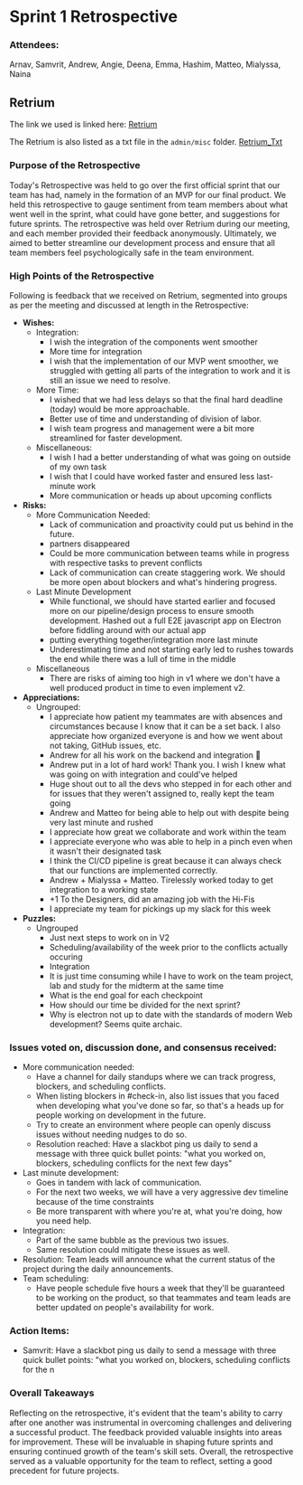 # Sprint 1 Retrospective

### Attendees:

Arnav, Samvrit, Andrew, Angie, Deena, Emma, Hashim, Matteo, Mialyssa, Naina

## Retrium

The link we used is linked here: [Retrium](https://app.retrium.com/team-room/15a25aa7-0e5e-47f3-9d75-dde7474be12b/history/854a1443-0a41-4edd-ac7f-1cd49669eb48)

The Retrium is also listed as a txt file in the `admin/misc` folder. [Retrium_Txt](../misc/Retrospective-Sprint1.txt)

### Purpose of the Retrospective

Today's Retrospective was held to go over the first official sprint that our team has had, namely in the formation of an MVP for our final product. We held this retrospective to gauge sentiment from team members about what went well in the sprint, what could have gone better, and suggestions for future sprints. The retrospective was held over Retrium during our meeting, and each member provided their feedback anonymously. Ultimately, we aimed to better streamline our development process and ensure that all team members feel psychologically safe in the team environment.

### High Points of the Retrospective

Following is feedback that we received on Retrium, segmented into groups as per the meeting and discussed at length in the Retrospective:

- **Wishes:**
  - Integration:
    - I wish the integration of the components went smoother
    - More time for integration
    - I wish that the implementation of our MVP went smoother, we struggled with getting all parts of the integration to work and it is still an issue we need to resolve.
  - More Time:
    - I wished that we had less delays so that the final hard deadline (today) would be more approachable.
    - Better use of time and understanding of division of labor.
    - I wish team progress and management were a bit more streamlined for faster development.
  - Miscellaneous:
    - I wish I had a better understanding of what was going on outside of my own task
    - I wish that I could have worked faster and ensured less last-minute work
    - More communication or heads up about upcoming conflicts
- **Risks:**
  - More Communication Needed:
    - Lack of communication and proactivity could put us behind in the future.
    - partners disappeared
    - Could be more communication between teams while in progress with respective tasks to prevent conflicts
    - Lack of communication can create staggering work. We should be more open about blockers and what's hindering progress.
  - Last Minute Development
    - While functional, we should have started earlier and focused more on our pipeline/design process to ensure smooth development. Hashed out a full E2E javascript app on Electron before fiddling around with our actual app
    - putting everything together/integration more last minute
    - Underestimating time and not starting early led to rushes towards the end while there was a lull of time in the middle
  - Miscellaneous
    - There are risks of aiming too high in v1 where we don't have a well produced product in time to even implement v2.
- **Appreciations:**
  - Ungrouped:
    - I appreciate how patient my teammates are with absences and circumstances because I know that it can be a set back. I also appreciate how organized everyone is and how we went about not taking, GitHub issues, etc.
    - Andrew for all his work on the backend and integration 🙌
    - Andrew put in a lot of hard work! Thank you. I wish I knew what was going on with integration and could've helped
    - Huge shout out to all the devs who stepped in for each other and for issues that they weren't assigned to, really kept the team going
    - Andrew and Matteo for being able to help out with despite being very last minute and rushed
    - I appreciate how great we collaborate and work within the team
    - I appreciate everyone who was able to help in a pinch even when it wasn't their designated task
    - I think the CI/CD pipeline is great because it can always check that our functions are implemented correctly.
    - Andrew + Mialyssa + Matteo. Tirelessly worked today to get integration to a working state
    - +1 To the Designers, did an amazing job with the Hi-Fis
    - I appreciate my team for pickings up my slack for this week
- **Puzzles:**
  - Ungrouped
    - Just next steps to work on in V2
    - Scheduling/availability of the week prior to the conflicts actually occuring
    - Integration
    - It is just time consuming while I have to work on the team project, lab and study for the midterm at the same time
    - What is the end goal for each checkpoint
    - How should our time be divided for the next sprint?
    - Why is electron not up to date with the standards of modern Web development? Seems quite archaic.

### Issues voted on, discussion done, and consensus received:
- More communication needed:
	- Have a channel for daily standups where we can track progress, blockers, and scheduling conflicts.
	- When listing blockers in #check-in, also list issues that you faced when developing what you've done so far, so that's a heads up for people working on development in the future.
	- Try to create an environment where people can openly discuss issues without needing nudges to do so.
	- Resolution reached: Have a slackbot ping us daily to send a message with three quick bullet points: "what you worked on, blockers, scheduling conflicts for the next few days"
- Last minute development:
	- Goes in tandem with lack of communication.
	- For the next two weeks, we will have a very aggressive dev timeline because of the time constraints
	- Be more transparent with where you're at, what you're doing, how you need help.
- Integration: 
	- Part of the same bubble as the previous two issues.
	- Same resolution could mitigate these issues as well.
- Resolution: Team leads will announce what the current status of the project during the daily announcements. 
- Team scheduling:
	- Have people schedule five hours a week that they'll be guaranteed to be working on the product, so that teammates and team leads are better updated on people's availability for work.

### Action Items:
- Samvrit: Have a slackbot ping us daily to send a message with three quick bullet points: "what you worked on, blockers, scheduling conflicts for the n

### Overall Takeaways

Reflecting on the retrospective, it's evident that the team's ability to carry after one another was instrumental in overcoming challenges and delivering a successful product. The feedback provided valuable insights into areas for improvement. These will be invaluable in shaping future sprints and ensuring continued growth of the team's skill sets. Overall, the retrospective served as a valuable opportunity for the team to reflect, setting a good precedent for future projects.